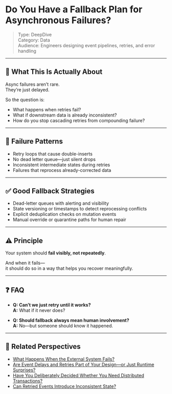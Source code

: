 # Do You Have a Fallback Plan for Asynchronous Failures?

> Type: DeepDive  
> Category: Data  
> Audience: Engineers designing event pipelines, retries, and error handling

---

## 🧠 What This Is Actually About

Async failures aren’t rare.  
They’re just delayed.

So the question is:

- What happens when retries fail?
- What if downstream data is already inconsistent?
- How do you stop cascading retries from compounding failure?

---

## 🚨 Failure Patterns

- Retry loops that cause double-inserts  
- No dead letter queue—just silent drops  
- Inconsistent intermediate states during retries  
- Failures that reprocess already-corrected data

---

## ✅ Good Fallback Strategies

- Dead-letter queues with alerting and visibility  
- State versioning or timestamps to detect reprocessing conflicts  
- Explicit deduplication checks on mutation events  
- Manual override or quarantine paths for human repair

---

## ⚠️ Principle

Your system should **fail visibly, not repeatedly**.

And when it fails—  
it should do so in a way that helps you recover meaningfully.

---

## ❓ FAQ

- **Q: Can’t we just retry until it works?**  
  **A:** What if it never does?

- **Q: Should fallback always mean human involvement?**  
  **A:** No—but someone should know it happened.

---

## 🔗 Related Perspectives

- [What Happens When the External System Fails?](../async/external-failure-impact.md)
- [Are Event Delays and Retries Part of Your Design—or Just Runtime Surprises?](../async/event-retry-delay.md)
- [Have You Deliberately Decided Whether You Need Distributed Transactions?](distributed-transaction-design.md)
- [Can Retried Events Introduce Inconsistent State?](retry-consistency.md)
